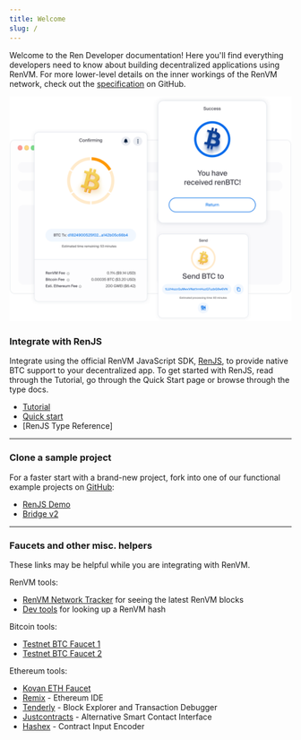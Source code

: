 ```yaml
---
title: Welcome
slug: /
---
```


Welcome to the Ren Developer documentation! Here you'll find everything developers need to know about building decentralized applications using RenVM. For more lower-level details on the inner workings of the RenVM network, check out the [specification](https://github.com/renproject/ren/wiki/Introduction) on GitHub.

![Header Illustration](/img/header-illustration.svg)

<!-- ```js reference
https://github.com/saucelabs/docusaurus-theme-github-codeblock/blob/main/src/theme/ReferenceCodeBlock/index.tsx#L105-L108
``` -->

### Integrate with RenJS

Integrate using the official RenVM JavaScript SDK, [RenJS](https://github.com/renproject/ren-js/), to provide native BTC support to your decentralized app. To get started with RenJS, read through the Tutorial, go through the Quick Start page or browse through the type docs.

- [Tutorial](tutorial/1-overview)
- [Quick start](quick-start)
- [RenJS Type Reference]

<hr />

### Clone a sample project

For a faster start with a brand-new project, fork into one of our functional example projects on [GitHub](https://github.com/renproject/):

- [RenJS Demo](https://github.com/renproject/ren-js-demo)
- [Bridge v2](https://github.com/renproject/bridge-v2)

<hr />

### Faucets and other misc. helpers

These links may be helpful while you are integrating with RenVM.

RenVM tools:

- [RenVM Network Tracker](https://mainnet.renproject.io/renvm) for seeing the latest RenVM blocks
- [Dev tools](https://renproject.github.io/dev-tools/) for looking up a RenVM hash

Bitcoin tools:

- [Testnet BTC Faucet 1](https://testnet-faucet.mempool.co)
- [Testnet BTC Faucet 2](https://bitcoinfaucet.uo1.net)

Ethereum tools:

- [Kovan ETH Faucet](https://github.com/kovan-testnet/faucet)
- [Remix](https://remix.ethereum.org/) - Ethereum IDE
- [Tenderly](https://tenderly.dev) - Block Explorer and Transaction Debugger
- [Justcontracts](https://justsmartcontracts.dev/) - Alternative Smart Contact Interface
- [Hashex](https://abi.hashex.org) - Contract Input Encoder
